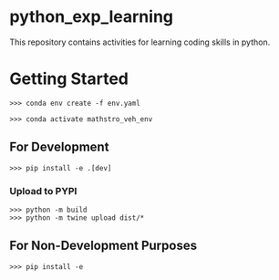 # python_exp_learning
This repository contains activities for learning  coding skills in python.


# Getting Started

```
>>> conda env create -f env.yaml
```

```
>>> conda activate mathstro_veh_env
```

## For Development
```
>>> pip install -e .[dev]
```
### Upload to PYPI
```
>>> python -m build
>>> python -m twine upload dist/*
```

## For Non-Development Purposes
```
>>> pip install -e
```
